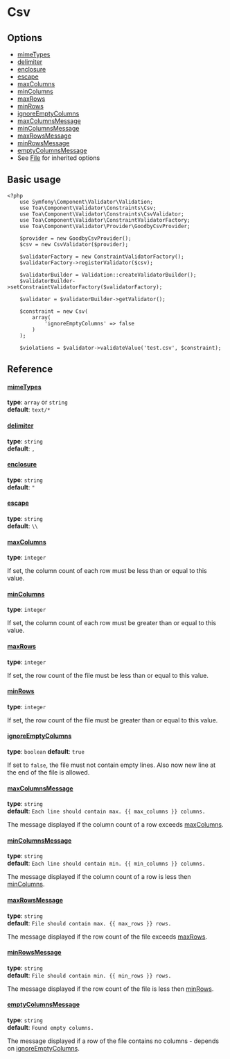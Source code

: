 Csv
===

## Options ##

- [mimeTypes](#mimeTypes)
- [delimiter](#delimiter)
- [enclosure](#enclosure)
- [escape](#escape)
- [maxColumns](#maxColumns)
- [minColumns](#minColumns)
- [maxRows](#maxRows)
- [minRows](#minRows)
- [ignoreEmptyColumns](#ignoreEmptyColumns)
- [maxColumnsMessage](#maxColumnsMessage)
- [minColumnsMessage](#minColumnsMessage)
- [maxRowsMessage](#maxRowsMessage)
- [minRowsMessage](#minRowsMessage)
- [emptyColumnsMessage](#emptyColumnsMessage)
- See [File](http://symfony.com/doc/current/reference/constraints/File.html) for inherited options

## Basic usage

```
<?php
	use Symfony\Component\Validator\Validation;
    use Toa\Component\Validator\Constraints\Csv;
    use Toa\Component\Validator\Constraints\CsvValidator;
	use Toa\Component\Validator\ConstraintValidatorFactory;
    use Toa\Component\Validator\Provider\GoodbyCsvProvider;
    
    $provider = new GoodbyCsvProvider();
    $csv = new CsvValidator($provider);
    
    $validatorFactory = new ConstraintValidatorFactory();
    $validatorFactory->registerValidator($csv);
    
    $validatorBuilder = Validation::createValidatorBuilder();
    $validatorBuilder->setConstraintValidatorFactory($validatorFactory);
    
    $validator = $validatorBuilder->getValidator();
    
    $constraint = new Csv(
    	array(
            'ignoreEmptyColumns' => false
    	)
    );
    
    $violations = $validator->validateValue('test.csv', $constraint);

```

## Reference

#### [mimeTypes](id:mimeTypes)

**type**:    `array` or `string`  
**default**: `text/*`

#### [delimiter](id:delimiter)

**type**:    `string`  
**default**: `,`

#### [enclosure](id:enclosure)

**type**:    `string`  
**default**: `"`

#### [escape](id:escape)

**type**:    `string`  
**default**: `\\`

#### [maxColumns](id:maxColumns)

**type**:    `integer`

If set, the column count of each row must be less than or equal to this value.

#### [minColumns](id:minColumns)

**type**:    `integer`

If set, the column count of each row must be greater than or equal to this value.

#### [maxRows](id:maxRows)

**type**:    `integer`

If set, the row count of the file must be less than or equal to this value.

#### [minRows](id:minRows)

**type**:    `integer`

If set, the row count of the file must be greater than or equal to this value.

#### [ignoreEmptyColumns](id:ignoreEmptyColumns)

**type**:    `boolean`
**default**: `true`

If set to `false`, the file must not contain empty lines. Also now new line at the end of the file is allowed.

#### [maxColumnsMessage](id:maxColumnsMessage)

**type**:    `string`  
**default**: `Each line should contain max. {{ max_columns }} columns.`

The message displayed if the column count of a row exceeds [maxColumns](#maxColumns).

#### [minColumnsMessage](id:minColumnsMessage)

**type**:    `string`  
**default**: `Each line should contain min. {{ min_columns }} columns.`

The message displayed if the column count of a row is less then [minColumns](#minColumns).

#### [maxRowsMessage](id:maxRowsMessage)

**type**:    `string`  
**default**: `File should contain max. {{ max_rows }} rows.`

The message displayed if the row count of the file exceeds [maxRows](#maxRows).

#### [minRowsMessage](id:minRowsMessage)

**type**:    `string`  
**default**: `File should contain min. {{ min_rows }} rows.`

The message displayed if the row count of the file is less then [minRows](#minRows).

#### [emptyColumnsMessage](id:emptyColumnsMessage)

**type**:    `string`  
**default**: `Found empty columns.`

The message displayed if a row of the file contains no columns - depends on [ignoreEmptyColumns](#ignoreEmptyColumns).
